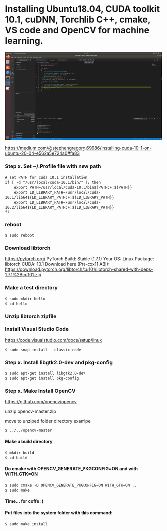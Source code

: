 # Installing Ubuntu18.04, CUDA toolkit 10.1, cuDNN, Torchlib C++, cmake, VS code and OpenCV for machine learning.
![](test_debug.png)

https://medium.com/@stephengregory_69986/installing-cuda-10-1-on-ubuntu-20-04-e562a5e724a0#fa83

### Step x. Set ~/.Profile file with new path
    
    # set PATH for cuda 10.1 installation
    if [ -d "/usr/local/cuda-10.1/bin/" ]; then
        export PATH=/usr/local/cuda-10.1/bin${PATH:+:${PATH}}
        export LD_LIBRARY_PATH=/usr/local/cuda-10.1/lib64${LD_LIBRARY_PATH:+:${LD_LIBRARY_PATH}}
        export LD_LIBRARY_PATH=/usr/local/cuda-10.2/lib64${LD_LIBRARY_PATH:+:${LD_LIBRARY_PATH}}
    fi

### reboot
    $ sudo reboot
    
### Download libtorch
https://pytorch.org/
    PyTorch Build: Stable (1.7.1)
    Your OS: Linux
    Package: libtorch
    CUDA: 10.1
Download here (Pre-cxx11 ABI):     
https://download.pytorch.org/libtorch/cu101/libtorch-shared-with-deps-1.7.1%2Bcu101.zip

### Make a test directory
    $ sudo mkdir hello
    $ cd hello
### Unzip libtorch zipfile 


### Install Visual Studio Code 
https://code.visualstudio.com/docs/setup/linux

    $ sudo snap install --classic code

### Step x. Install libgtk2.0-dev and pkg-config
    $ sudo apt-get install libgtk2.0-dev
    $ sudo apt-get install pkg-config

### Step x. Make Install OpenCV

https://github.com/opencv/opencv

unzip opencv-master.zip

move to unziped folder directory 
examlpe

    $ ../../opencv-master

#### Make a build directory
    
    $ mkdir build
    $ cd build

#### Do cmake with OPENCV_GENERATE_PKGCONFIG=ON and with WITH_GTK=ON

    $ sudo cmake -D OPENCV_GENERATE_PKGCONFIG=ON WITH_GTK=ON ..
    $ sudo make

#### Time... for coffe :)
#### Put files into the system folder with this command:

    $ sudo make install
    
    


